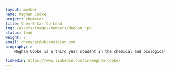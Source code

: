 ```yaml
---
layout: member
name: Meghan Cooke
project: chemecar
title: Chem-E-Car Co-Lead
img: /assets/images/members/Meghan.jpg
status: lead
weight: 7
email: chemecar@ubcenvision.com
biography: >
    Meghan Cooke is a third year student in the chemical and biological engineering program at UBC. She is a Co-Captain for the Chem-E-Car project. Meghan is also a Senior Residence Advisor for UBC Housing and just completed a full year on Co-op at FortisBC.This is Meghan’s 4th year with envision, and is excited to be leading and growing the team further before she graduates!

linkedin: https://www.linkedin.com/in/meghan-cooke/ 
---
```

